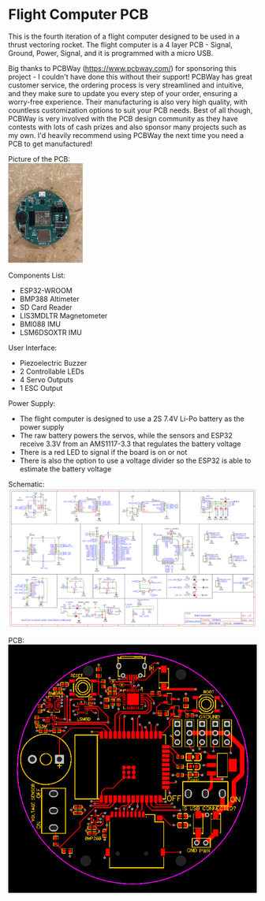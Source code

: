 # Flight Computer PCB
This is the fourth iteration of a flight computer designed to be used in a thrust vectoring rocket. The flight computer is a 4 layer PCB - Signal, Ground, Power, Signal, and it is programmed with a micro USB.  

Big thanks to PCBWay (https://www.pcbway.com/) for sponsoring this project - I couldn't have done this without their support! PCBWay has great customer service, the ordering process is very streamlined and intuitive, and they make sure to update you every step of your order, ensuring a worry-free experience. Their manufacturing is also very high quality, with countless customization options to suit your PCB needs. Best of all though, PCBWay is very involved with the PCB design community as they have contests with lots of cash prizes and also sponsor many projects such as my own. I'd heavily recommend using PCBWay the next time you need a PCB to get manufactured!

Picture of the PCB:  
<img src="https://github.com/usedgenes/Flight-Computer-PCB/blob/main/V4/PCB%20Picture.JPG" width=30% height=30%>

Components List:
* ESP32-WROOM
* BMP388 Altimeter
* SD Card Reader
* LIS3MDLTR Magnetometer
* BMI088 IMU
* LSM6DSOXTR IMU

User Interface:
* Piezoelectric Buzzer
* 2 Controllable LEDs
* 4 Servo Outputs
* 1 ESC Output

Power Supply:
* The flight computer is designed to use a 2S 7.4V Li-Po battery as the power supply
* The raw battery powers the servos, while the sensors and ESP32 receive 3.3V from an AMS1117-3.3 that regulates the battery voltage
* There is a red LED to signal if the board is on or not
* There is also the option to use a voltage divider so the ESP32 is able to estimate the battery voltage

Schematic:
![](https://github.com/usedgenes/Flight-Computer-PCB/blob/main/V4/Schematic_Flight-Computer-V5_2024-09-07.png)

PCB:  
![](https://github.com/usedgenes/Flight-Computer-PCB/blob/main/V4/PCB_PCB_Flight-Computer-V5_2024-09-07.png)
 






